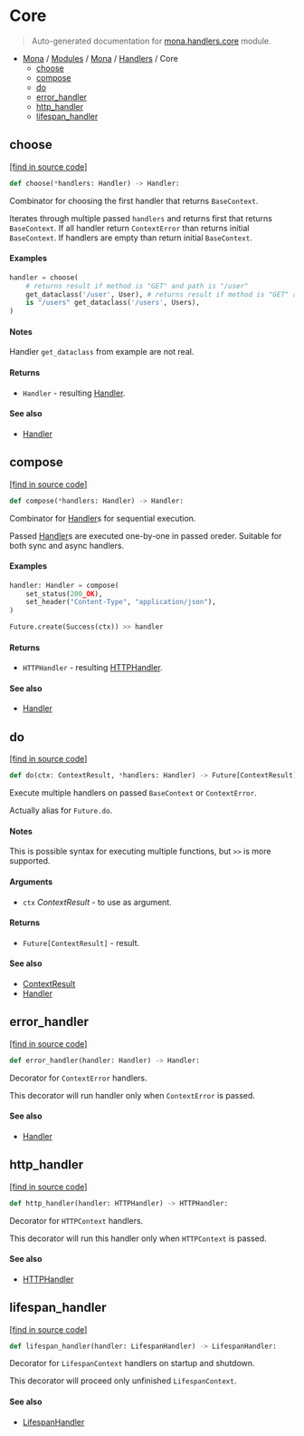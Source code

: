 # Core

> Auto-generated documentation for [mona.handlers.core](https://github.com/katunilya/mona/blob/main/mona/handlers/core.py) module.

- [Mona](../../README.md#mona) / [Modules](../../MODULES.md#mona-modules) / [Mona](../index.md#mona) / [Handlers](index.md#handlers) / Core
    - [choose](#choose)
    - [compose](#compose)
    - [do](#do)
    - [error_handler](#error_handler)
    - [http_handler](#http_handler)
    - [lifespan_handler](#lifespan_handler)

## choose

[[find in source code]](https://github.com/katunilya/mona/blob/main/mona/handlers/core.py#L80)

```python
def choose(*handlers: Handler) -> Handler:
```

Combinator for choosing the first handler that returns `BaseContext`.

Iterates through multiple passed `handlers` and returns first that returns
`BaseContext`. If all handler return `ContextError` than returns initial
`BaseContext`. If handlers are empty than return initial `BaseContext`.

#### Examples

```python
handler = choose(
    # returns result if method is "GET" and path is "/user"
    get_dataclass('/user', User), # returns result if method is "GET" and path
    is "/users" get_dataclass('/users', Users),
)
```

#### Notes

Handler `get_dataclass` from example are not real.

#### Returns

- `Handler` - resulting [Handler](#core).

#### See also

- [Handler](#handler)

## compose

[[find in source code]](https://github.com/katunilya/mona/blob/main/mona/handlers/core.py#L59)

```python
def compose(*handlers: Handler) -> Handler:
```

Combinator for [Handler](#core)s for sequential execution.

Passed [Handler](#core)s are executed one-by-one in passed oreder. Suitable for both sync
and async handlers.

#### Examples

```python
handler: Handler = compose(
    set_status(200_OK),
    set_header("Content-Type", "application/json"),
)

Future.create(Success(ctx)) >> handler
```

#### Returns

- `HTTPHandler` - resulting [HTTPHandler](#core).

#### See also

- [Handler](#handler)

## do

[[find in source code]](https://github.com/katunilya/mona/blob/main/mona/handlers/core.py#L119)

```python
def do(ctx: ContextResult, *handlers: Handler) -> Future[ContextResult]:
```

Execute multiple handlers on passed `BaseContext` or `ContextError`.

Actually alias for `Future.do`.

#### Notes

This is possible syntax for executing multiple functions, but `>>` is more
supported.

#### Arguments

- `ctx` *ContextResult* - to use as argument.

#### Returns

- `Future[ContextResult]` - result.

#### See also

- [ContextResult](#contextresult)
- [Handler](#handler)

## error_handler

[[find in source code]](https://github.com/katunilya/mona/blob/main/mona/handlers/core.py#L11)

```python
def error_handler(handler: Handler) -> Handler:
```

Decorator for `ContextError` handlers.

This decorator will run handler only when `ContextError` is passed.

#### See also

- [Handler](#handler)

## http_handler

[[find in source code]](https://github.com/katunilya/mona/blob/main/mona/handlers/core.py#L36)

```python
def http_handler(handler: HTTPHandler) -> HTTPHandler:
```

Decorator for `HTTPContext` handlers.

This decorator will run this handler only when `HTTPContext` is passed.

#### See also

- [HTTPHandler](#httphandler)

## lifespan_handler

[[find in source code]](https://github.com/katunilya/mona/blob/main/mona/handlers/core.py#L143)

```python
def lifespan_handler(handler: LifespanHandler) -> LifespanHandler:
```

Decorator for `LifespanContext` handlers on startup and shutdown.

This decorator will proceed only unfinished `LifespanContext`.

#### See also

- [LifespanHandler](#lifespanhandler)
